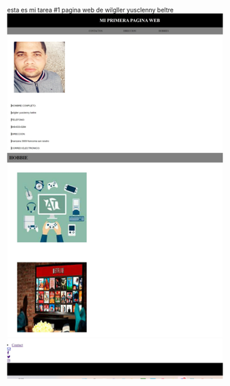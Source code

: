 esta es mi tarea #1 pagina web de wilgller yusclenny beltre
![mipagina web](captura1.jpg)
![mipagina web](captura2.jpg)
![mipagina web](captura3.jpg)
